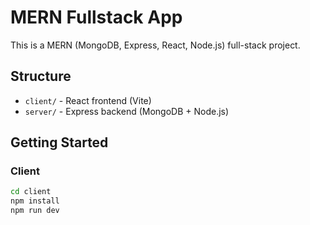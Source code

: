 # MERN Fullstack App

This is a MERN (MongoDB, Express, React, Node.js) full-stack project.

## Structure
- `client/` - React frontend (Vite)
- `server/` - Express backend (MongoDB + Node.js)

## Getting Started

### Client
```bash
cd client
npm install
npm run dev
